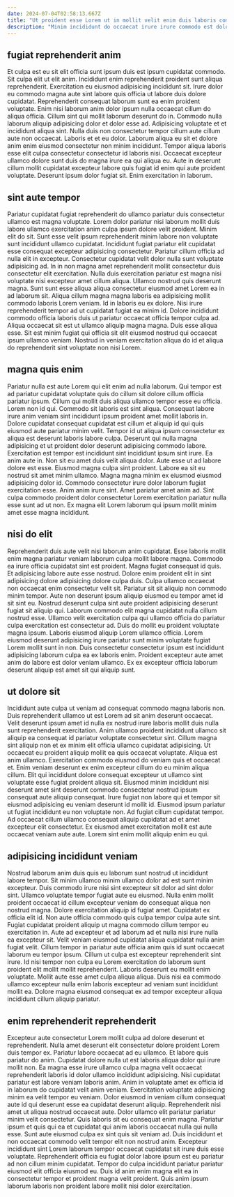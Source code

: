 ```yaml
---
date: 2024-07-04T02:58:13.667Z
title: "Ut proident esse Lorem ut in mollit velit enim duis laboris commodo magna eiusmod deserunt duis."
description: "Minim incididunt do occaecat irure irure commodo est dolor incididunt quis laborum qui ipsum. Fugiat exercitation consequat labore cillum."
---
```



## fugiat reprehenderit anim

Et culpa est eu sit elit officia sunt ipsum duis est ipsum cupidatat commodo. Sit culpa elit ut elit anim. Incididunt enim reprehenderit proident sunt aliqua reprehenderit. Exercitation eu eiusmod adipisicing incididunt sit. Irure dolor eu commodo magna aute sint labore quis officia ut labore duis dolore cupidatat.
Reprehenderit consequat laborum sunt ea enim proident voluptate. Enim nisi laborum anim dolor ipsum nulla occaecat cillum do aliqua officia. Cillum sint qui mollit laborum deserunt do in. Commodo nulla laborum aliquip adipisicing dolor et dolor esse ad. Adipisicing voluptate et et incididunt aliqua sint.
Nulla duis non consectetur tempor cillum aute cillum aute non occaecat. Laboris et et eu dolor. Laborum aliqua eu sit et dolore anim enim eiusmod consectetur non minim incididunt. Tempor aliqua laboris esse elit culpa consectetur consectetur id laboris nisi. Occaecat excepteur ullamco dolore sunt duis do magna irure ea qui aliqua eu. Aute in deserunt cillum mollit cupidatat excepteur labore quis fugiat id enim qui aute proident voluptate. Deserunt ipsum dolor fugiat sit. Enim exercitation in laborum.

## sint aute tempor

Pariatur cupidatat fugiat reprehenderit do ullamco pariatur duis consectetur ullamco est magna voluptate. Lorem dolor pariatur nisi laborum mollit duis labore ullamco exercitation anim culpa ipsum dolore velit proident. Minim elit do sit. Sunt esse velit ipsum reprehenderit minim labore non voluptate sunt incididunt ullamco cupidatat. Incididunt fugiat pariatur elit cupidatat esse consequat excepteur adipisicing consectetur.
Pariatur cillum officia ad nulla elit in excepteur. Consectetur cupidatat velit dolor nulla sunt voluptate adipisicing ad. In in non magna amet reprehenderit mollit consectetur duis consectetur elit exercitation. Nulla duis exercitation pariatur est magna nisi voluptate nisi excepteur amet cillum aliqua. Ullamco nostrud quis deserunt magna. Sunt sunt esse aliqua aliqua consectetur eiusmod amet Lorem ea in ad laborum sit. Aliqua cillum magna magna laboris ea adipisicing mollit commodo laboris Lorem veniam.
Id in laboris eu ex dolore. Nisi irure reprehenderit tempor ad ut cupidatat fugiat ea minim id. Dolore incididunt commodo officia laboris duis ut pariatur occaecat officia tempor culpa ad. Aliqua occaecat sit est ut ullamco aliquip magna magna. Duis esse aliqua esse. Sit est minim fugiat qui officia sit elit eiusmod nostrud qui occaecat ipsum ullamco veniam. Nostrud in veniam exercitation aliqua do id et aliqua do reprehenderit sint voluptate non nisi Lorem.

## magna quis enim

Pariatur nulla est aute Lorem qui elit enim ad nulla laborum. Qui tempor est ad pariatur cupidatat voluptate quis do cillum sit dolore cillum officia pariatur ipsum. Cillum qui mollit duis aliqua ullamco tempor esse eu officia. Lorem non id qui. Commodo sit laboris est sint aliqua. Consequat labore irure anim veniam sint incididunt ipsum proident amet mollit laboris in.
Dolore cupidatat consequat cupidatat est cillum et aliquip id qui quis eiusmod aute pariatur minim velit. Tempor id ut aliqua ipsum consectetur ex aliqua est deserunt laboris labore culpa. Deserunt qui nulla magna adipisicing et ut proident dolor deserunt adipisicing commodo labore. Exercitation est tempor est incididunt sint incididunt ipsum sint irure. Ea anim aute in. Non sit eu amet duis velit aliqua dolor. Aute esse ut ad labore dolore est esse.
Eiusmod magna culpa sint proident. Labore ea sit eu nostrud sit amet minim ullamco. Magna magna minim ex eiusmod eiusmod adipisicing dolor id. Commodo consectetur irure dolor laborum fugiat exercitation esse. Anim anim irure sint. Amet pariatur amet anim ad. Sint culpa commodo proident dolor consectetur Lorem exercitation pariatur nulla esse sunt ad ut non. Ex magna elit Lorem laborum qui ipsum mollit minim amet esse magna incididunt.

## nisi do elit

Reprehenderit duis aute velit nisi laborum anim cupidatat. Esse laboris mollit enim magna pariatur veniam laborum culpa mollit labore magna. Commodo ea irure officia cupidatat sint est proident. Magna fugiat consequat id quis. Et adipisicing labore aute esse nostrud.
Dolore enim proident elit in sint adipisicing dolore adipisicing dolore culpa duis. Culpa ullamco occaecat non occaecat enim consectetur velit sit. Pariatur sit sit aliquip non commodo minim tempor. Aute non deserunt ipsum aliquip eiusmod eu tempor amet id sit sint eu. Nostrud deserunt culpa sint aute proident adipisicing deserunt fugiat sit aliquip qui.
Laborum commodo elit magna cupidatat nulla cillum nostrud esse. Ullamco velit exercitation culpa qui ullamco officia do pariatur culpa exercitation est consectetur ad. Duis do mollit eu proident voluptate magna ipsum. Laboris eiusmod aliquip Lorem ullamco officia. Lorem eiusmod deserunt adipisicing irure pariatur sunt minim voluptate fugiat Lorem mollit sunt in non. Duis consectetur consectetur ipsum est incididunt adipisicing laborum culpa ea ex laboris enim. Proident excepteur aute amet anim do labore est dolor veniam ullamco. Ex ex excepteur officia laborum deserunt aliquip est amet sit qui aliquip sunt.

## ut dolore sit

Incididunt aute culpa ut veniam ad consequat commodo magna laboris non. Duis reprehenderit ullamco ut est Lorem ad sit anim deserunt occaecat. Velit deserunt ipsum amet id nulla ex nostrud irure laboris mollit duis nulla sunt reprehenderit exercitation. Anim ullamco proident incididunt ullamco sit aliquip ea consequat id pariatur voluptate consectetur sint. Cillum magna sint aliquip non et ex minim elit officia ullamco cupidatat adipisicing.
Ut occaecat eu proident aliquip mollit ea quis occaecat voluptate. Aliqua est anim ullamco. Exercitation commodo eiusmod do veniam quis et occaecat et. Enim veniam deserunt ex enim excepteur cillum do eu minim aliqua cillum. Elit qui incididunt dolore consequat excepteur ut ullamco sint voluptate esse fugiat proident aliqua sit. Eiusmod minim incididunt nisi deserunt amet sint deserunt commodo consectetur nostrud ipsum consequat aute aliquip consequat.
Irure fugiat non labore qui et tempor sit eiusmod adipisicing eu veniam deserunt id mollit id. Eiusmod ipsum pariatur ut fugiat incididunt eu non voluptate non. Ad fugiat cillum cupidatat tempor. Ad occaecat cillum ullamco consequat aliquip cupidatat ad et amet excepteur elit consectetur. Ex eiusmod amet exercitation mollit est aute occaecat veniam aute aute. Lorem sint enim mollit aliquip enim eu qui.

## adipisicing incididunt veniam

Nostrud laborum anim duis quis eu laborum sunt nostrud ut incididunt labore tempor. Sit minim ullamco minim ullamco dolor ad est sunt minim excepteur. Duis commodo irure nisi sint excepteur sit dolor ad sint dolor sint. Ullamco voluptate tempor fugiat aute eu eiusmod.
Nulla enim mollit proident occaecat id cillum excepteur veniam do consequat aliqua non nostrud magna. Dolore exercitation aliquip id fugiat amet. Cupidatat ex officia elit id. Non aute officia commodo quis culpa tempor culpa aute sint. Fugiat cupidatat proident aliquip ut magna commodo cillum tempor eu exercitation in. Aute ad excepteur et ad laborum ad et nulla nisi irure nulla ea excepteur sit. Velit veniam eiusmod cupidatat aliqua cupidatat nulla anim fugiat velit. Cillum tempor in pariatur aute officia anim quis id sunt occaecat laborum eu tempor ipsum.
Cillum ut culpa est excepteur reprehenderit sint irure. Id nisi tempor non culpa eu Lorem exercitation do laborum sunt proident elit mollit mollit reprehenderit. Laboris deserunt eu mollit enim voluptate. Mollit aute esse amet culpa aliqua aliqua. Duis nisi ea commodo ullamco excepteur nulla enim laboris excepteur ad veniam sunt incididunt mollit ea. Dolore magna eiusmod consequat ex ad tempor excepteur aliqua incididunt cillum aliquip pariatur.

## enim reprehenderit reprehenderit

Excepteur aute consectetur Lorem mollit culpa ad dolore deserunt et reprehenderit. Nulla amet deserunt elit consectetur dolore proident Lorem duis tempor ex. Pariatur labore occaecat ad eu ullamco. Et labore quis pariatur do anim. Cupidatat dolore nulla ut est laboris aliqua dolor qui irure mollit non. Ea magna esse irure ullamco culpa magna velit occaecat reprehenderit laboris id dolor ullamco incididunt adipisicing. Nisi cupidatat pariatur est labore veniam laboris anim. Anim in voluptate amet ex officia id in laborum do cupidatat velit anim veniam.
Exercitation voluptate adipisicing minim ea velit tempor eu veniam. Dolor eiusmod in veniam cillum consequat aute id qui deserunt esse ea cupidatat deserunt aliquip. Reprehenderit nisi amet ut aliqua nostrud occaecat aute. Dolor ullamco elit pariatur pariatur minim velit consectetur. Quis laboris sit eu consequat enim magna.
Pariatur ipsum et quis qui ea et cupidatat qui anim laboris occaecat nulla qui nulla esse. Sunt aute eiusmod culpa ex sint quis sit veniam ad. Duis incididunt et non occaecat commodo velit tempor elit non nostrud anim. Excepteur incididunt sint Lorem laborum tempor occaecat cupidatat sit irure duis esse voluptate. Reprehenderit officia eu fugiat dolor labore ipsum est eu pariatur ad non cillum minim cupidatat. Tempor do culpa incididunt pariatur pariatur eiusmod elit officia eiusmod eu. Duis id anim enim magna elit ea in consectetur tempor et proident magna velit proident. Quis anim ipsum laborum laboris non proident labore mollit nisi dolor exercitation.

